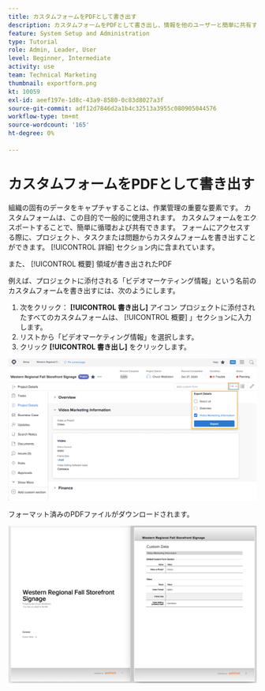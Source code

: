 ```yaml
---
title: カスタムフォームをPDFとして書き出す
description: カスタムフォームをPDFとして書き出し、情報を他のユーザーと簡単に共有する方法を説明します。
feature: System Setup and Administration
type: Tutorial
role: Admin, Leader, User
level: Beginner, Intermediate
activity: use
team: Technical Marketing
thumbnail: exportform.png
kt: 10059
exl-id: aeef197e-1d8c-43a9-8580-0c83d8027a3f
source-git-commit: adf12d7846d2a1b4c32513a3955c080905044576
workflow-type: tm+mt
source-wordcount: '165'
ht-degree: 0%

---
```


# カスタムフォームをPDFとして書き出す

組織の固有のデータをキャプチャすることは、作業管理の重要な要素です。 カスタムフォームは、この目的で一般的に使用されます。 カスタムフォームをエクスポートすることで、簡単に循環および共有できます。 フォームにアクセスする際に、プロジェクト、タスクまたは問題からカスタムフォームを書き出すことができます。 [!UICONTROL 詳細] セクション内に含まれています。

また、 [!UICONTROL 概要] 領域が書き出されたPDF

例えば、プロジェクトに添付される「ビデオマーケティング情報」という名前のカスタムフォームを書き出すには、次のようにします。

1. 次をクリック： **[!UICONTROL 書き出し]** アイコン プロジェクトに添付されたすべてのカスタムフォームは、 [!UICONTROL 概要] 」セクションに入力します。
1. リストから「ビデオマーケティング情報」を選択します。
1. クリック **[!UICONTROL 書き出し]** をクリックします。

![カスタムフォーム書き出しオプション](assets/custom-forms-export-1.png)

フォーマット済みのPDFファイルがダウンロードされます。

![書き出されたカスタムフォームのサンプル](assets/custom-forms-export-2.png)

